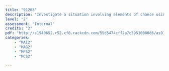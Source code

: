 ```yaml
---
title: "91268"
description: "Investigate a situation involving elements of chance using a simulation"
level: "2"
assessment: "Internal"
credits: "2"
pdf: "http://c1940652.r52.cf0.rackcdn.com/55d5474cff2a7c5951000086/as91268.pdf"
categories:
    - "MAI2"
    - "MAG2"
    - "MPS2"
    - "MCS2"
    
---
```

